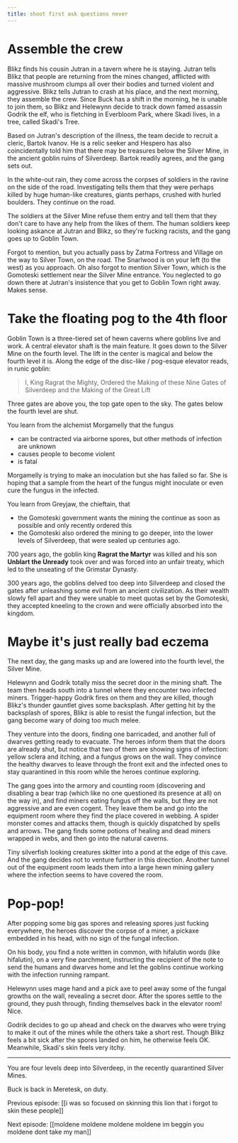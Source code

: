 ```yaml
---
title: shoot first ask questions never
---
```


# Assemble the crew

Blikz finds his cousin Jutran in a tavern where he is staying. Jutran tells Blikz that people are returning from the mines changed, afflicted with massive mushroom clumps all over their bodies and turned violent and aggressive. Blikz tells Jutran to crash at his place, and the next morning, they assemble the crew. Since Buck has a shift in the morning, he is unable to join them, so Blikz and Helewynn decide to track down famed assassin Godrik the elf, who is fletching in Everbloom Park, where Skadi lives, in a tree, called Skadi's Tree. 

Based on Jutran's description of the illness, the team decide to recruit a cleric, Bartok Ivanov. He is a relic seeker and Hespero has also coincidentally told him that there may be treasures below the Silver Mine, in the ancient goblin ruins of Silverdeep. Bartok readily agrees, and the gang sets out.

In the white-out rain, they come across the corpses of soldiers in the ravine on the side of the road. Investigating tells them that they were perhaps killed by huge human-like creatures, giants perhaps, crushed with hurled boulders. They continue on the road. 

The soldiers at the Silver Mine refuse them entry and tell them that they don't care to have any help from the likes of them. The human soldiers keep looking askance at Jutran and Blikz, so they're fucking racists, and the gang goes up to Goblin Town. 

Forgot to mention, but you actually pass by Zatma Fortress and Village on the way to Silver Town, on the road. The Snarlwood is on your left (to the west) as you approach. Oh also forgot to mention Silver Town, which is the Gomoteski settlement near the Silver Mine entrance. You neglected to go down there at Jutran's insistence that you get to Goblin Town right away. Makes sense. 

# Take the floating pog to the 4th floor

Goblin Town is a three-tiered set of hewn caverns where goblins live and work. A central elevator shaft is the main feature. It goes down to the Silver Mine on the fourth level. The lift in the center is magical and below the fourth level it is. Along the edge of the disc-like / pog-esque elevator reads, in runic goblin:

> I, King Ragrat the Mighty, Ordered the Making of these Nine Gates of Silverdeep and the Making of the Great Lift

Three gates are above you, the top gate open to the sky. The gates below the fourth level are shut.

You learn from the alchemist Morgamelly that the fungus 

- can be contracted via airborne spores, but other methods of infection are unknown
- causes people to become violent 
- is fatal

Morgamelly is trying to make an inoculation but she has failed so far. She is hoping that a sample from the heart of the fungus might inoculate or even cure the fungus in the infected.

You learn from Greyjaw, the chieftain, that 

- the Gomoteski government wants the mining the continue as soon as possible and only recently ordered this 
- the Gomoteski also ordered the mining to go deeper, into the lower levels of Silverdeep, that were sealed up centuries ago. 

700 years ago, the goblin king **Ragrat the Martyr** was killed and his son **Unblart the Unready**  took over and was forced into an unfair treaty, which led to the unseating of the Grimstar Dynasty. 

300 years ago, the goblins delved too deep into Silverdeep and closed the gates after unleashing some evil from an ancient civilization. As their wealth slowly fell apart and they were unable to meet quotas set by the Gomoteski, they accepted kneeling to the crown and were officially absorbed into the kingdom.

# Maybe it's just really bad eczema

The next day, the gang masks up and are lowered into the fourth level, the Silver Mine.

Helewynn and Godrik totally miss the secret door in the mining shaft. The team then heads south into a tunnel where they encounter two infected miners. Trigger-happy Godrik fires on them and they are killed, though Blikz's thunder gauntlet gives some backsplash. After getting hit by the backsplash of spores, Blikz is able to resist the fungal infection, but the gang become wary of doing too much melee. 

They venture into the doors, finding one barricaded, and another full of dwarves getting ready to evacuate. The heroes inform them that the doors are already shut, but notice that two of them are showing signs of infection: yellow sclera and itching, and a fungus grows on the wall. They convince the healthy dwarves to leave through the front exit and the infected ones to stay quarantined in this room while the heroes continue exploring. 

The gang goes into the armory and counting room (discovering and disabling a bear trap (which like no one questioned its presence at all) on the way in), and find miners eating fungus off the walls, but they are not aggressive and are even cogent. They leave them be and go into the equipment room where they find the place covered in webbing. A spider monster comes and attacks them, though is quickly dispatched by spells and arrows. The gang finds some potions of healing and dead miners wrapped in webs, and then go into the natural caverns. 

Tiny silverfish looking creatures skitter into a pond at the edge of this cave. And the gang decides not to venture further in this direction. Another tunnel out of the equipment room leads them into a large hewn mining gallery where the infection seems to have covered the room. 

# Pop-pop!

After popping some big gas spores and releasing spores just fucking everywhere, the heroes discover the corpse of a miner, a pickaxe embedded in his head, with no sign of the fungal infection.

On his body, you find a note written in common, with hifalutin words (like hifalutin), on a very fine parchment, instructing the recipient of the note to send the humans and dwarves home and let the goblins continue working with the infection running rampant. 

Helewynn uses mage hand and a pick axe to peel away some of the fungal growths on the wall, revealing a secret door. After the spores settle to the ground, they push through, finding themselves back in the elevator room! Nice. 

Godrik decides to go up ahead and check on the dwarves who were trying to make it out of the mines while the others take a short rest. Though Blikz feels a bit sick after the spores landed on him, he otherwise feels OK. Meanwhile, Skadi's skin feels very itchy. 

---
You are four levels deep into Silverdeep, in the recently quarantined Silver Mines. 

Buck is back in Meretesk, on duty.

Previous episode: [[i was so focused on skinning this lion that i forgot to skin these people]]

Next episode: [[moldene moldene moldene moldene im beggin you moldene dont take my man]]